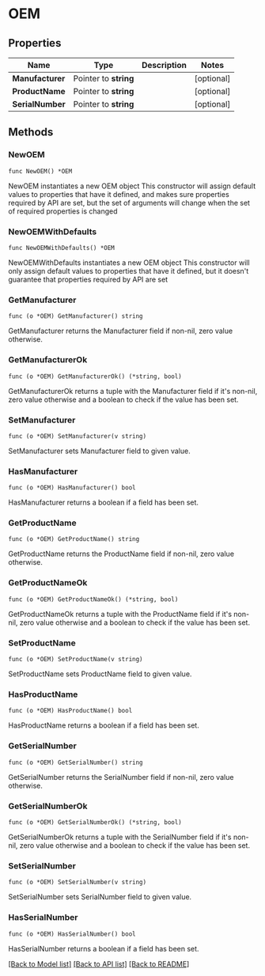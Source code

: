 # OEM

## Properties

Name | Type | Description | Notes
------------ | ------------- | ------------- | -------------
**Manufacturer** | Pointer to **string** |  | [optional] 
**ProductName** | Pointer to **string** |  | [optional] 
**SerialNumber** | Pointer to **string** |  | [optional] 

## Methods

### NewOEM

`func NewOEM() *OEM`

NewOEM instantiates a new OEM object
This constructor will assign default values to properties that have it defined,
and makes sure properties required by API are set, but the set of arguments
will change when the set of required properties is changed

### NewOEMWithDefaults

`func NewOEMWithDefaults() *OEM`

NewOEMWithDefaults instantiates a new OEM object
This constructor will only assign default values to properties that have it defined,
but it doesn't guarantee that properties required by API are set

### GetManufacturer

`func (o *OEM) GetManufacturer() string`

GetManufacturer returns the Manufacturer field if non-nil, zero value otherwise.

### GetManufacturerOk

`func (o *OEM) GetManufacturerOk() (*string, bool)`

GetManufacturerOk returns a tuple with the Manufacturer field if it's non-nil, zero value otherwise
and a boolean to check if the value has been set.

### SetManufacturer

`func (o *OEM) SetManufacturer(v string)`

SetManufacturer sets Manufacturer field to given value.

### HasManufacturer

`func (o *OEM) HasManufacturer() bool`

HasManufacturer returns a boolean if a field has been set.

### GetProductName

`func (o *OEM) GetProductName() string`

GetProductName returns the ProductName field if non-nil, zero value otherwise.

### GetProductNameOk

`func (o *OEM) GetProductNameOk() (*string, bool)`

GetProductNameOk returns a tuple with the ProductName field if it's non-nil, zero value otherwise
and a boolean to check if the value has been set.

### SetProductName

`func (o *OEM) SetProductName(v string)`

SetProductName sets ProductName field to given value.

### HasProductName

`func (o *OEM) HasProductName() bool`

HasProductName returns a boolean if a field has been set.

### GetSerialNumber

`func (o *OEM) GetSerialNumber() string`

GetSerialNumber returns the SerialNumber field if non-nil, zero value otherwise.

### GetSerialNumberOk

`func (o *OEM) GetSerialNumberOk() (*string, bool)`

GetSerialNumberOk returns a tuple with the SerialNumber field if it's non-nil, zero value otherwise
and a boolean to check if the value has been set.

### SetSerialNumber

`func (o *OEM) SetSerialNumber(v string)`

SetSerialNumber sets SerialNumber field to given value.

### HasSerialNumber

`func (o *OEM) HasSerialNumber() bool`

HasSerialNumber returns a boolean if a field has been set.


[[Back to Model list]](../README.md#documentation-for-models) [[Back to API list]](../README.md#documentation-for-api-endpoints) [[Back to README]](../README.md)


